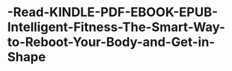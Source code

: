 # -Read-KINDLE-PDF-EBOOK-EPUB-Intelligent-Fitness-The-Smart-Way-to-Reboot-Your-Body-and-Get-in-Shape